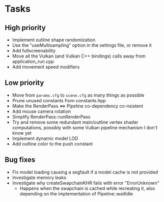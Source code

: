 # Tasks

## High priority

- Implement outline shape randomization
- Use the "useMultisampling" option in the settings file, or remove it
- Add fullscreenability
- Move all the Vulkan (and Vulkan C++ bindings) calls away from application_run.cpp
- Add movement speed modifiers

## Low priority

- Move from `params.cfg` to `scene.cfg` as many things as possible
- Prune unused constants from constants.hpp
- Make the RenderPass <=> Pipeline co-dependency co-nsistent
- Add mouse camera rotation
- Simplify RenderPass::runRenderPass
- Try and remove some redundant main/outline vertex shader computations,
  possibly with some Vulkan pipeline mechanism I don't know yet
- Implement dynamic model LOD
- Add outline color to the push constant

## Bug fixes

- Fix model loading causing a segfault if a model cache is not provided
- Investigate memory leaks
- Investigate why createSwapchainKHR fails with error "ErrorUnknown"
  - Happens when the swapchain is cached while recreating it, also
    depending on the implementation of Pipeline::waitIdle
